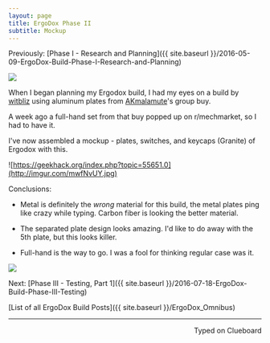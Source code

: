 ```yaml
---
layout: page
title: ErgoDox Phase II
subtitle: Mockup
---
```


Previously: [Phase I - Research and Planning]({{ site.baseurl }}/2016-05-09-ErgoDox-Build-Phase-I-Research-and-Planning)

![](http://imgur.com/H8iU4IK.jpg)

When I began planning my Ergodox build, I had my eyes on a build by [witbliz](https://geekhack.org/index.php?topic=42772.msg1934474#msg1934474) using aluminum plates from [AKmalamute](https://geekhack.org/index.php?topic=55651.0)'s group buy.

A week ago a full-hand set from that buy popped up on r/mechmarket, so I had to have it.

I've now assembled a mockup - plates, switches, and keycaps (Granite) of Ergodox with this.

![https://geekhack.org/index.php?topic=55651.0](http://imgur.com/mwfNvUY.jpg)

Conclusions:

+ Metal is definitely the _wrong_ material for this build, the metal plates ping like crazy while typing. Carbon fiber is looking the better material.

+ The separated plate design looks amazing. I'd like to do away with the 5th plate, but this looks killer.

+ Full-hand is the way to go. I was a fool for thinking regular case was it.

![](http://imgur.com/fXQux7X.jpg)

Next: [Phase III - Testing, Part 1]({{ site.baseurl }}/2016-07-18-ErgoDox-Build-Phase-III-Testing)  

[List of all ErgoDox Build Posts]({{ site.baseurl }}/ErgoDox_Omnibus)

---
<p align="right">Typed on Clueboard</p>
